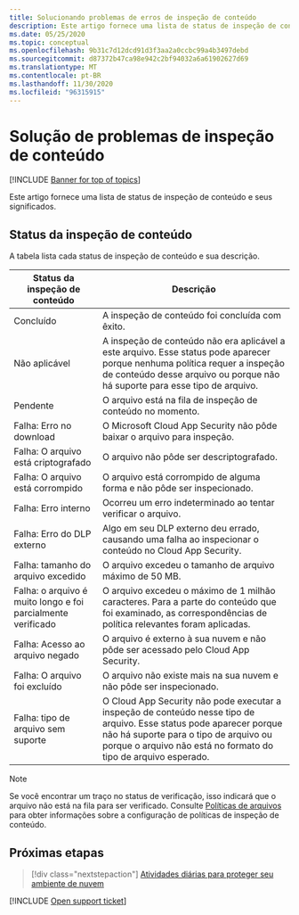 ```yaml
---
title: Solucionando problemas de erros de inspeção de conteúdo
description: Este artigo fornece uma lista de status de inspeção de conteúdo e seus significados.
ms.date: 05/25/2020
ms.topic: conceptual
ms.openlocfilehash: 9b31c7d12dcd91d3f3aa2a0ccbc99a4b3497debd
ms.sourcegitcommit: d87372b47ca98e942c2bf94032a6a61902627d69
ms.translationtype: MT
ms.contentlocale: pt-BR
ms.lasthandoff: 11/30/2020
ms.locfileid: "96315915"
---
```

# <a name="troubleshooting-content-inspection"></a>Solução de problemas de inspeção de conteúdo

[!INCLUDE [Banner for top of topics](includes/banner.md)]

Este artigo fornece uma lista de status de inspeção de conteúdo e seus significados.

## <a name="content-inspection-status"></a>Status da inspeção de conteúdo

A tabela lista cada status de inspeção de conteúdo e sua descrição.

|Status da inspeção de conteúdo|Descrição|
|---|---|
|Concluído|A inspeção de conteúdo foi concluída com êxito.|
|Não aplicável|A inspeção de conteúdo não era aplicável a este arquivo. Esse status pode aparecer porque nenhuma política requer a inspeção de conteúdo desse arquivo ou porque não há suporte para esse tipo de arquivo.|
|Pendente|O arquivo está na fila de inspeção de conteúdo no momento.|
|Falha: Erro no download|O Microsoft Cloud App Security não pôde baixar o arquivo para inspeção.|
|Falha: O arquivo está criptografado|O arquivo não pôde ser descriptografado.|
|Falha: O arquivo está corrompido|O arquivo está corrompido de alguma forma e não pôde ser inspecionado.|
|Falha: Erro interno|Ocorreu um erro indeterminado ao tentar verificar o arquivo.|
|Falha: Erro do DLP externo|Algo em seu DLP externo deu errado, causando uma falha ao inspecionar o conteúdo no Cloud App Security.|
|Falha: tamanho do arquivo excedido|O arquivo excedeu o tamanho de arquivo máximo de 50 MB.|
|Falha: o arquivo é muito longo e foi parcialmente verificado|O arquivo excedeu o máximo de 1 milhão caracteres. Para a parte do conteúdo que foi examinado, as correspondências de política relevantes foram aplicadas.|
|Falha: Acesso ao arquivo negado|O arquivo é externo à sua nuvem e não pôde ser acessado pelo Cloud App Security.|
|Falha: O arquivo foi excluído|O arquivo não existe mais na sua nuvem e não pôde ser inspecionado.|
|Falha: tipo de arquivo sem suporte|O Cloud App Security não pode executar a inspeção de conteúdo nesse tipo de arquivo. Esse status pode aparecer porque não há suporte para o tipo de arquivo ou porque o arquivo não está no formato do tipo de arquivo esperado.|

> [!NOTE]
> Se você encontrar um traço no status de verificação, isso indicará que o arquivo não está na fila para ser verificado. Consulte [Políticas de arquivos](data-protection-policies.md) para obter informações sobre a configuração de políticas de inspeção de conteúdo.

## <a name="next-steps"></a>Próximas etapas

> [!div class="nextstepaction"]
> [Atividades diárias para proteger seu ambiente de nuvem](daily-activities-to-protect-your-cloud-environment.md)

[!INCLUDE [Open support ticket](includes/support.md)]
